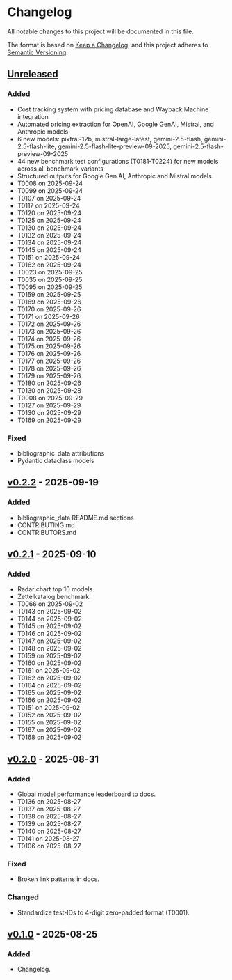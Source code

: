 # Changelog

All notable changes to this project will be documented in this file.

The format is based on [Keep a Changelog](https://keepachangelog.com/en/1.0.0/),
and this project adheres to [Semantic Versioning](https://semver.org/spec/v2.0.0.html).

## [Unreleased]

### Added
- Cost tracking system with pricing database and Wayback Machine integration
- Automated pricing extraction for OpenAI, Google GenAI, Mistral, and Anthropic models
- 6 new models: pixtral-12b, mistral-large-latest, gemini-2.5-flash, gemini-2.5-flash-lite, gemini-2.5-flash-lite-preview-09-2025, gemini-2.5-flash-preview-09-2025
- 44 new benchmark test configurations (T0181-T0224) for new models across all benchmark variants
- Structured outputs for Google Gen AI, Anthropic and Mistral models
- T0008 on 2025-09-24
- T0099 on 2025-09-24
- T0107 on 2025-09-24
- T0117 on 2025-09-24
- T0120 on 2025-09-24
- T0125 on 2025-09-24
- T0130 on 2025-09-24
- T0132 on 2025-09-24
- T0134 on 2025-09-24
- T0145 on 2025-09-24
- T0151 on 2025-09-24
- T0162 on 2025-09-24
- T0023 on 2025-09-25
- T0035 on 2025-09-25
- T0095 on 2025-09-25
- T0159 on 2025-09-25
- T0169 on 2025-09-26
- T0170 on 2025-09-26
- T0171 on 2025-09-26
- T0172 on 2025-09-26
- T0173 on 2025-09-26
- T0174 on 2025-09-26
- T0175 on 2025-09-26
- T0176 on 2025-09-26
- T0177 on 2025-09-26
- T0178 on 2025-09-26
- T0179 on 2025-09-26
- T0180 on 2025-09-26
- T0130 on 2025-09-28
- T0008 on 2025-09-29
- T0127 on 2025-09-29
- T0130 on 2025-09-29
- T0169 on 2025-09-29

### Fixed

- bibliographic_data attributions
- Pydantic dataclass models

## [v0.2.2] - 2025-09-19

### Added
- bibliographic_data README.md sections
- CONTRIBUTING.md
- CONTRIBUTORS.md

## [v0.2.1] - 2025-09-10

### Added
- Radar chart top 10 models.
- Zettelkatalog benchmark.
- T0066 on 2025-09-02
- T0143 on 2025-09-02
- T0144 on 2025-09-02
- T0145 on 2025-09-02
- T0146 on 2025-09-02
- T0147 on 2025-09-02
- T0148 on 2025-09-02
- T0159 on 2025-09-02
- T0160 on 2025-09-02
- T0161 on 2025-09-02
- T0162 on 2025-09-02
- T0164 on 2025-09-02
- T0165 on 2025-09-02
- T0166 on 2025-09-02
- T0151 on 2025-09-02
- T0152 on 2025-09-02
- T0155 on 2025-09-02
- T0167 on 2025-09-02
- T0168 on 2025-09-02

## [v0.2.0] - 2025-08-31

### Added
- Global model performance leaderboard to docs.
- T0136 on 2025-08-27
- T0137 on 2025-08-27
- T0138 on 2025-08-27
- T0139 on 2025-08-27
- T0140 on 2025-08-27
- T0141 on 2025-08-27
- T0106 on 2025-08-27

### Fixed
- Broken link patterns in docs.

### Changed
- Standardize test-IDs to 4-digit zero-padded format (T0001).

## [v0.1.0] - 2025-08-25

### Added

- Changelog.

[Unreleased]: https://github.com/RISE-UNIBAS/humanities_data_benchmark/compare/v0.2.2...HEAD
[v0.1.0]: https://github.com/RISE-UNIBAS/humanities_data_benchmark/releases/tag/v0.1.0
[v0.2.0]: https://github.com/RISE-UNIBAS/humanities_data_benchmark/releases/tag/v0.2.0
[v0.2.1]: https://github.com/RISE-UNIBAS/humanities_data_benchmark/releases/tag/v0.2.1
[v0.2.2]: https://github.com/RISE-UNIBAS/humanities_data_benchmark/releases/tag/v0.2.2